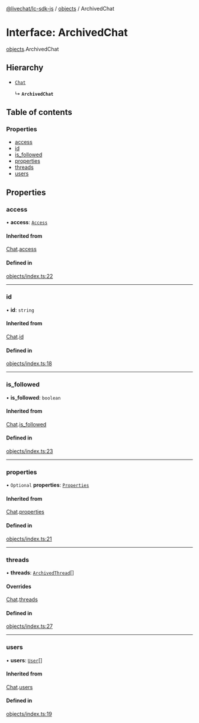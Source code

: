[@livechat/lc-sdk-js](../README.md) / [objects](../modules/objects.md) / ArchivedChat

# Interface: ArchivedChat

[objects](../modules/objects.md).ArchivedChat

## Hierarchy

- [`Chat`](objects.Chat.md)

  ↳ **`ArchivedChat`**

## Table of contents

### Properties

- [access](objects.ArchivedChat.md#access)
- [id](objects.ArchivedChat.md#id)
- [is\_followed](objects.ArchivedChat.md#is_followed)
- [properties](objects.ArchivedChat.md#properties)
- [threads](objects.ArchivedChat.md#threads)
- [users](objects.ArchivedChat.md#users)

## Properties

### access

• **access**: [`Access`](objects.Access.md)

#### Inherited from

[Chat](objects.Chat.md).[access](objects.Chat.md#access)

#### Defined in

[objects/index.ts:22](https://github.com/livechat/lc-sdk-js/blob/4da1eb6/src/objects/index.ts#L22)

___

### id

• **id**: `string`

#### Inherited from

[Chat](objects.Chat.md).[id](objects.Chat.md#id)

#### Defined in

[objects/index.ts:18](https://github.com/livechat/lc-sdk-js/blob/4da1eb6/src/objects/index.ts#L18)

___

### is\_followed

• **is\_followed**: `boolean`

#### Inherited from

[Chat](objects.Chat.md).[is_followed](objects.Chat.md#is_followed)

#### Defined in

[objects/index.ts:23](https://github.com/livechat/lc-sdk-js/blob/4da1eb6/src/objects/index.ts#L23)

___

### properties

• `Optional` **properties**: [`Properties`](objects.Properties.md)

#### Inherited from

[Chat](objects.Chat.md).[properties](objects.Chat.md#properties)

#### Defined in

[objects/index.ts:21](https://github.com/livechat/lc-sdk-js/blob/4da1eb6/src/objects/index.ts#L21)

___

### threads

• **threads**: [`ArchivedThread`](objects.ArchivedThread.md)[]

#### Overrides

[Chat](objects.Chat.md).[threads](objects.Chat.md#threads)

#### Defined in

[objects/index.ts:27](https://github.com/livechat/lc-sdk-js/blob/4da1eb6/src/objects/index.ts#L27)

___

### users

• **users**: [`User`](../modules/objects.md#user)[]

#### Inherited from

[Chat](objects.Chat.md).[users](objects.Chat.md#users)

#### Defined in

[objects/index.ts:19](https://github.com/livechat/lc-sdk-js/blob/4da1eb6/src/objects/index.ts#L19)
